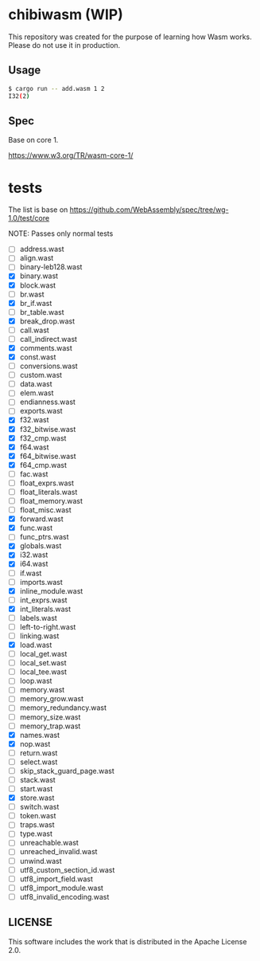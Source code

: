 # chibiwasm (WIP)
This repository was created for the purpose of learning how Wasm works.
Please do not use it in production.

## Usage
```sh
$ cargo run -- add.wasm 1 2
I32(2)
```

## Spec
Base on core 1.

https://www.w3.org/TR/wasm-core-1/

# tests
The list is base on https://github.com/WebAssembly/spec/tree/wg-1.0/test/core

NOTE: Passes only normal tests

- [ ] address.wast
- [ ] align.wast
- [ ] binary-leb128.wast
- [x] binary.wast
- [x] block.wast
- [ ] br.wast
- [x] br_if.wast
- [ ] br_table.wast
- [x] break_drop.wast
- [ ] call.wast
- [ ] call_indirect.wast
- [x] comments.wast
- [x] const.wast
- [ ] conversions.wast
- [ ] custom.wast
- [ ] data.wast
- [ ] elem.wast
- [ ] endianness.wast
- [ ] exports.wast
- [x] f32.wast
- [x] f32_bitwise.wast
- [x] f32_cmp.wast
- [x] f64.wast
- [x] f64_bitwise.wast
- [x] f64_cmp.wast
- [ ] fac.wast
- [ ] float_exprs.wast
- [ ] float_literals.wast
- [ ] float_memory.wast
- [ ] float_misc.wast
- [x] forward.wast
- [x] func.wast
- [ ] func_ptrs.wast
- [x] globals.wast
- [x] i32.wast
- [x] i64.wast
- [ ] if.wast
- [ ] imports.wast
- [x] inline_module.wast
- [ ] int_exprs.wast
- [x] int_literals.wast
- [ ] labels.wast
- [ ] left-to-right.wast
- [ ] linking.wast
- [x] load.wast
- [ ] local_get.wast
- [ ] local_set.wast
- [ ] local_tee.wast
- [ ] loop.wast
- [ ] memory.wast
- [ ] memory_grow.wast
- [ ] memory_redundancy.wast
- [ ] memory_size.wast
- [ ] memory_trap.wast
- [x] names.wast
- [x] nop.wast
- [ ] return.wast
- [ ] select.wast
- [ ] skip_stack_guard_page.wast
- [ ] stack.wast
- [ ] start.wast
- [x] store.wast
- [ ] switch.wast
- [ ] token.wast
- [ ] traps.wast
- [ ] type.wast
- [ ] unreachable.wast
- [ ] unreached_invalid.wast
- [ ] unwind.wast
- [ ] utf8_custom_section_id.wast
- [ ] utf8_import_field.wast
- [ ] utf8_import_module.wast
- [ ] utf8_invalid_encoding.wast

## LICENSE
This software includes the work that is distributed in the Apache License 2.0.
